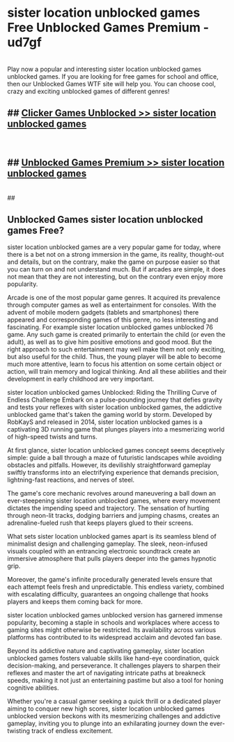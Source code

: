 # sister location unblocked games  Free Unblocked Games Premium - ud7gf <br>
<br>
Play now a popular and interesting sister location unblocked games unblocked games. If you are looking for free games for school and office, then our Unblocked Games WTF site will help you. You can choose cool, crazy and exciting unblocked games of different genres!


## ##  [Clicker Games Unblocked >> sister location unblocked games](http://freeplayer.one?title=sister_location_unblocked_games&ref=UGames)
  <br>

##  ## [Unblocked Games Premium >> sister location unblocked games](http://freeplayer.one?title=sister_location_unblocked_games&ref=UGames)
  <br>
  ##



## Unblocked Games sister location unblocked games Free?

sister location unblocked games are a very popular game for today, where there is a bet not on a strong immersion in the game, its reality, thought-out and details, but on the contrary, make the game on purpose easier so that you can turn on and not understand much. But if arcades are simple, it does not mean that they are not interesting, but on the contrary even enjoy more popularity.

Arcade is one of the most popular game genres. It acquired its prevalence through computer games as well as entertainment for consoles. With the advent of mobile modern gadgets (tablets and smartphones) there appeared and corresponding games of this genre, no less interesting and fascinating. For example sister location unblocked games unblocked 76 game. Any such game is created primarily to entertain the child (or even the adult), as well as to give him positive emotions and good mood. But the right approach to such entertainment may well make them not only exciting, but also useful for the child. Thus, the young player will be able to become much more attentive, learn to focus his attention on some certain object or action, will train memory and logical thinking. And all these abilities and their development in early childhood are very important.

sister location unblocked games Unblocked: Riding the Thrilling Curve of Endless Challenge
Embark on a pulse-pounding journey that defies gravity and tests your reflexes with sister location unblocked games, the addictive unblocked game that's taken the gaming world by storm. Developed by RobKayS and released in 2014, sister location unblocked games is a captivating 3D running game that plunges players into a mesmerizing world of high-speed twists and turns.

At first glance, sister location unblocked games concept seems deceptively simple: guide a ball through a maze of futuristic landscapes while avoiding obstacles and pitfalls. However, its devilishly straightforward gameplay swiftly transforms into an electrifying experience that demands precision, lightning-fast reactions, and nerves of steel.

The game's core mechanic revolves around maneuvering a ball down an ever-steepening sister location unblocked games, where every movement dictates the impending speed and trajectory. The sensation of hurtling through neon-lit tracks, dodging barriers and jumping chasms, creates an adrenaline-fueled rush that keeps players glued to their screens.

What sets sister location unblocked games apart is its seamless blend of minimalist design and challenging gameplay. The sleek, neon-infused visuals coupled with an entrancing electronic soundtrack create an immersive atmosphere that pulls players deeper into the games hypnotic grip.

Moreover, the game's infinite procedurally generated levels ensure that each attempt feels fresh and unpredictable. This endless variety, combined with escalating difficulty, guarantees an ongoing challenge that hooks players and keeps them coming back for more.

sister location unblocked games unblocked version has garnered immense popularity, becoming a staple in schools and workplaces where access to gaming sites might otherwise be restricted. Its availability across various platforms has contributed to its widespread acclaim and devoted fan base.

Beyond its addictive nature and captivating gameplay, sister location unblocked games fosters valuable skills like hand-eye coordination, quick decision-making, and perseverance. It challenges players to sharpen their reflexes and master the art of navigating intricate paths at breakneck speeds, making it not just an entertaining pastime but also a tool for honing cognitive abilities.

Whether you're a casual gamer seeking a quick thrill or a dedicated player aiming to conquer new high scores, sister location unblocked games unblocked version beckons with its mesmerizing challenges and addictive gameplay, inviting you to plunge into an exhilarating journey down the ever-twisting track of endless excitement.